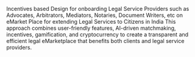  Incentives based Design for onboarding Legal Service Providers such as Advocates, Arbitrators, Mediators, Notaries, Document Writers, etc on eMarket Place for extending Legal Services to Citizens in India
This approach combines user-friendly features, AI-driven matchmaking, incentives, gamification, and cryptocurrency to create a transparent and efficient legal eMarketplace that benefits both clients and legal service providers.
